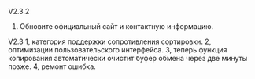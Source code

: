 V2.3.2
1. Обновите официальный сайт и контактную информацию.

V2.3
1, категория поддержки сопротивления сортировки.
2, оптимизации пользовательского интерфейса.
3, теперь функция копирования автоматически очистит буфер обмена через две минуты позже.
4, ремонт ошибка.